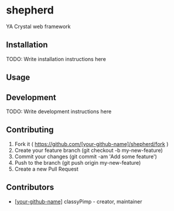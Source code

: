 # shepherd

YA Crystal web framework

## Installation


TODO: Write installation instructions here


## Usage



## Development

TODO: Write development instructions here

## Contributing

1. Fork it ( https://github.com/[your-github-name]/shepherd/fork )
2. Create your feature branch (git checkout -b my-new-feature)
3. Commit your changes (git commit -am 'Add some feature')
4. Push to the branch (git push origin my-new-feature)
5. Create a new Pull Request

## Contributors

- [[your-github-name]](https://github.com/[your-github-name]) classyPimp - creator, maintainer
